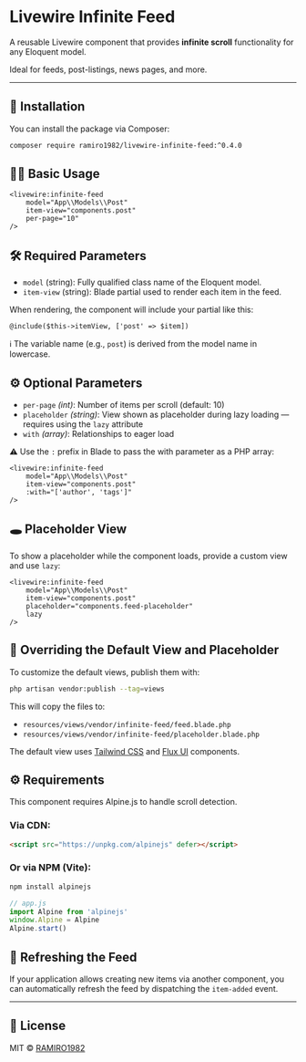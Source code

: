 # Livewire Infinite Feed

A reusable Livewire component that provides **infinite scroll** functionality for any Eloquent model.

Ideal for feeds, post-listings, news pages, and more.

---

## 🚀 Installation

You can install the package via Composer:

```bash
composer require ramiro1982/livewire-infinite-feed:^0.4.0
```

## 🧑‍💻 Basic Usage

```blade
<livewire:infinite-feed 
    model="App\\Models\\Post"
    item-view="components.post" 
    per-page="10" 
/>
```

## 🛠️ Required Parameters
- `model` (string): Fully qualified class name of the Eloquent model.
- `item-view` (string): Blade partial used to render each item in the feed.

When rendering, the component will include your partial like this:
```blade
@include($this->itemView, ['post' => $item])
```
ℹ️ The variable name (e.g., `post`) is derived from the model name in lowercase.

## ⚙️ Optional Parameters
- `per-page` *(int)*: Number of items per scroll (default: 10)
- `placeholder` *(string)*: View shown as placeholder during lazy loading — requires using the `lazy` attribute
- `with` *(array)*: Relationships to eager load

⚠️ Use the `:` prefix in Blade to pass the with parameter as a PHP array:
```blade
<livewire:infinite-feed 
    model="App\\Models\\Post" 
    item-view="components.post"
    :with="['author', 'tags']"
/>
```

## 🕳️ Placeholder View
To show a placeholder while the component loads, provide a custom view and use `lazy`:
```blade
<livewire:infinite-feed 
    model="App\\Models\\Post"
    item-view="components.post"
    placeholder="components.feed-placeholder"
    lazy
/>
```

## 🧩 Overriding the Default View and Placeholder
To customize the default views, publish them with:

```bash
php artisan vendor:publish --tag=views
```
This will copy the files to:
- `resources/views/vendor/infinite-feed/feed.blade.php`
- `resources/views/vendor/infinite-feed/placeholder.blade.php`

The default view uses [Tailwind CSS](https://tailwindcss.com/) and [Flux UI](https://fluxui.dev) components.

## ⚙️ Requirements
This component requires Alpine.js to handle scroll detection.

### Via CDN:

```html
<script src="https://unpkg.com/alpinejs" defer></script>
```

### Or via NPM (Vite):
```bash
npm install alpinejs
```

```javascript
// app.js
import Alpine from 'alpinejs'
window.Alpine = Alpine
Alpine.start()
```

## 🔄 Refreshing the Feed
If your application allows creating new items via another component, you can automatically refresh the feed by dispatching the `item-added` event.

---
## 📄 License
MIT © [RAMIRO1982](https://github.com/RAMIRO1982)
